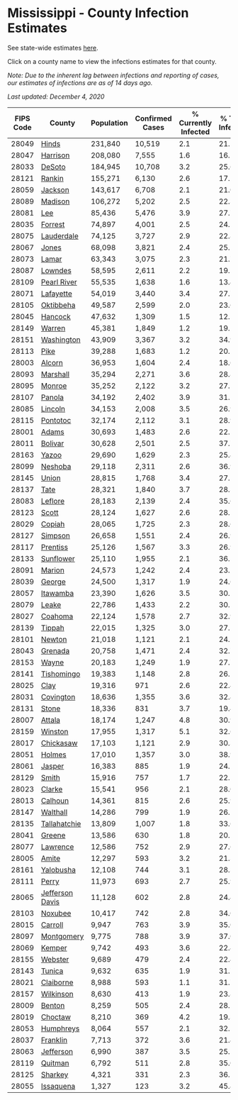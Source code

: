 # Mississippi - County Infection Estimates

See state-wide estimates [here](/infections/us-ms).

Click on a county name to view the infections estimates for that county.

*Note: Due to the inherent lag between infections and reporting of cases, our estimates of infections are as of 14 days ago.*

*Last updated: December 4, 2020*

|   FIPS Code |                             County |   Population |   Confirmed Cases |   % Currently Infected |   % Total Infected |
|-------------|------------------------------------|--------------|-------------------|------------------------|--------------------|
|       28049 |                     [Hinds](hinds) |      231,840 |            10,519 |                    2.1 |               21.1 |
|       28047 |               [Harrison](harrison) |      208,080 |             7,555 |                    1.6 |               16.2 |
|       28033 |                   [DeSoto](desoto) |      184,945 |            10,708 |                    3.2 |               25.6 |
|       28121 |                   [Rankin](rankin) |      155,271 |             6,130 |                    2.6 |               17.2 |
|       28059 |                 [Jackson](jackson) |      143,617 |             6,708 |                    2.1 |               21.0 |
|       28089 |                 [Madison](madison) |      106,272 |             5,202 |                    2.5 |               22.3 |
|       28081 |                         [Lee](lee) |       85,436 |             5,476 |                    3.9 |               27.7 |
|       28035 |                 [Forrest](forrest) |       74,897 |             4,001 |                    2.5 |               24.5 |
|       28075 |           [Lauderdale](lauderdale) |       74,125 |             3,727 |                    2.9 |               22.8 |
|       28067 |                     [Jones](jones) |       68,098 |             3,821 |                    2.4 |               25.2 |
|       28073 |                     [Lamar](lamar) |       63,343 |             3,075 |                    2.3 |               21.7 |
|       28087 |                 [Lowndes](lowndes) |       58,595 |             2,611 |                    2.2 |               19.1 |
|       28109 |         [Pearl River](pearl-river) |       55,535 |             1,638 |                    1.6 |               13.4 |
|       28071 |             [Lafayette](lafayette) |       54,019 |             3,440 |                    3.4 |               27.7 |
|       28105 |             [Oktibbeha](oktibbeha) |       49,587 |             2,599 |                    2.0 |               23.6 |
|       28045 |                 [Hancock](hancock) |       47,632 |             1,309 |                    1.5 |               12.1 |
|       28149 |                   [Warren](warren) |       45,381 |             1,849 |                    1.2 |               19.1 |
|       28151 |           [Washington](washington) |       43,909 |             3,367 |                    3.2 |               34.9 |
|       28113 |                       [Pike](pike) |       39,288 |             1,683 |                    1.2 |               20.5 |
|       28003 |                   [Alcorn](alcorn) |       36,953 |             1,604 |                    2.4 |               18.6 |
|       28093 |               [Marshall](marshall) |       35,294 |             2,271 |                    3.6 |               28.8 |
|       28095 |                   [Monroe](monroe) |       35,252 |             2,122 |                    3.2 |               27.2 |
|       28107 |                   [Panola](panola) |       34,192 |             2,402 |                    3.9 |               31.2 |
|       28085 |                 [Lincoln](lincoln) |       34,153 |             2,008 |                    3.5 |               26.9 |
|       28115 |               [Pontotoc](pontotoc) |       32,174 |             2,112 |                    3.1 |               28.9 |
|       28001 |                     [Adams](adams) |       30,693 |             1,483 |                    2.6 |               22.2 |
|       28011 |                 [Bolivar](bolivar) |       30,628 |             2,501 |                    2.5 |               37.7 |
|       28163 |                     [Yazoo](yazoo) |       29,690 |             1,629 |                    2.3 |               25.4 |
|       28099 |                 [Neshoba](neshoba) |       29,118 |             2,311 |                    2.6 |               36.9 |
|       28145 |                     [Union](union) |       28,815 |             1,768 |                    3.4 |               27.2 |
|       28137 |                       [Tate](tate) |       28,321 |             1,840 |                    3.7 |               28.3 |
|       28083 |                 [Leflore](leflore) |       28,183 |             2,139 |                    2.4 |               35.6 |
|       28123 |                     [Scott](scott) |       28,124 |             1,627 |                    2.6 |               28.1 |
|       28029 |                   [Copiah](copiah) |       28,065 |             1,725 |                    2.3 |               28.6 |
|       28127 |                 [Simpson](simpson) |       26,658 |             1,551 |                    2.4 |               26.9 |
|       28117 |               [Prentiss](prentiss) |       25,126 |             1,567 |                    3.3 |               26.9 |
|       28133 |             [Sunflower](sunflower) |       25,110 |             1,955 |                    2.1 |               36.5 |
|       28091 |                   [Marion](marion) |       24,573 |             1,242 |                    2.4 |               23.2 |
|       28039 |                   [George](george) |       24,500 |             1,317 |                    1.9 |               24.6 |
|       28057 |               [Itawamba](itawamba) |       23,390 |             1,626 |                    3.5 |               30.2 |
|       28079 |                     [Leake](leake) |       22,786 |             1,433 |                    2.2 |               30.2 |
|       28027 |                 [Coahoma](coahoma) |       22,124 |             1,578 |                    2.7 |               32.9 |
|       28139 |                   [Tippah](tippah) |       22,015 |             1,325 |                    3.0 |               27.1 |
|       28101 |                   [Newton](newton) |       21,018 |             1,121 |                    2.1 |               24.5 |
|       28043 |                 [Grenada](grenada) |       20,758 |             1,471 |                    2.4 |               32.7 |
|       28153 |                     [Wayne](wayne) |       20,183 |             1,249 |                    1.9 |               27.7 |
|       28141 |           [Tishomingo](tishomingo) |       19,383 |             1,148 |                    2.8 |               26.2 |
|       28025 |                       [Clay](clay) |       19,316 |               971 |                    2.6 |               22.4 |
|       28031 |             [Covington](covington) |       18,636 |             1,355 |                    3.6 |               32.4 |
|       28131 |                     [Stone](stone) |       18,336 |               831 |                    3.7 |               19.4 |
|       28007 |                   [Attala](attala) |       18,174 |             1,247 |                    4.8 |               30.9 |
|       28159 |                 [Winston](winston) |       17,955 |             1,317 |                    5.1 |               32.6 |
|       28017 |             [Chickasaw](chickasaw) |       17,103 |             1,121 |                    2.9 |               30.3 |
|       28051 |                   [Holmes](holmes) |       17,010 |             1,357 |                    3.0 |               38.9 |
|       28061 |                   [Jasper](jasper) |       16,383 |               885 |                    1.9 |               24.5 |
|       28129 |                     [Smith](smith) |       15,916 |               757 |                    1.7 |               22.1 |
|       28023 |                   [Clarke](clarke) |       15,541 |               956 |                    2.1 |               28.0 |
|       28013 |                 [Calhoun](calhoun) |       14,361 |               815 |                    2.6 |               25.9 |
|       28147 |               [Walthall](walthall) |       14,286 |               799 |                    1.9 |               26.2 |
|       28135 |       [Tallahatchie](tallahatchie) |       13,809 |             1,007 |                    1.8 |               33.6 |
|       28041 |                   [Greene](greene) |       13,586 |               630 |                    1.8 |               20.5 |
|       28077 |               [Lawrence](lawrence) |       12,586 |               752 |                    2.9 |               27.6 |
|       28005 |                     [Amite](amite) |       12,297 |               593 |                    3.2 |               21.3 |
|       28161 |             [Yalobusha](yalobusha) |       12,108 |               744 |                    3.1 |               28.3 |
|       28111 |                     [Perry](perry) |       11,973 |               693 |                    2.7 |               25.9 |
|       28065 | [Jefferson Davis](jefferson-davis) |       11,128 |               602 |                    2.8 |               24.4 |
|       28103 |                 [Noxubee](noxubee) |       10,417 |               742 |                    2.8 |               34.0 |
|       28015 |                 [Carroll](carroll) |        9,947 |               763 |                    3.9 |               35.0 |
|       28097 |           [Montgomery](montgomery) |        9,775 |               788 |                    3.9 |               37.0 |
|       28069 |                   [Kemper](kemper) |        9,742 |               493 |                    3.6 |               22.4 |
|       28155 |                 [Webster](webster) |        9,689 |               479 |                    2.4 |               22.4 |
|       28143 |                   [Tunica](tunica) |        9,632 |               635 |                    1.9 |               31.7 |
|       28021 |             [Claiborne](claiborne) |        8,988 |               593 |                    1.1 |               31.7 |
|       28157 |             [Wilkinson](wilkinson) |        8,630 |               413 |                    1.9 |               23.8 |
|       28009 |                   [Benton](benton) |        8,259 |               505 |                    2.4 |               28.2 |
|       28019 |                 [Choctaw](choctaw) |        8,210 |               369 |                    4.2 |               19.3 |
|       28053 |             [Humphreys](humphreys) |        8,064 |               557 |                    2.1 |               32.5 |
|       28037 |               [Franklin](franklin) |        7,713 |               372 |                    3.6 |               21.4 |
|       28063 |             [Jefferson](jefferson) |        6,990 |               387 |                    3.5 |               25.1 |
|       28119 |                 [Quitman](quitman) |        6,792 |               511 |                    2.8 |               35.0 |
|       28125 |                 [Sharkey](sharkey) |        4,321 |               331 |                    2.3 |               36.5 |
|       28055 |             [Issaquena](issaquena) |        1,327 |               123 |                    3.2 |               45.4 |
